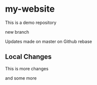 # my-website
This is a demo repository

new branch

Updates made on master on Github rebase

## Local Changes

This is more changes 

and some more
